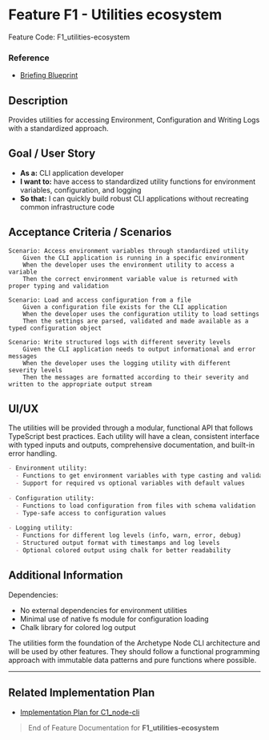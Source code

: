 # Feature F1 - Utilities ecosystem

Feature Code: F1_utilities-ecosystem

### Reference

- [Briefing Blueprint](/docs/briefing.blueprint.md)

## Description

Provides utilities for accessing Environment, Configuration and Writing Logs with a standardized approach.

## Goal / User Story

- **As a:** CLI application developer
- **I want to:** have access to standardized utility functions for environment variables, configuration, and logging
- **So that:** I can quickly build robust CLI applications without recreating common infrastructure code

## Acceptance Criteria / Scenarios

```gherkin
Scenario: Access environment variables through standardized utility
    Given the CLI application is running in a specific environment
    When the developer uses the environment utility to access a variable
    Then the correct environment variable value is returned with proper typing and validation

Scenario: Load and access configuration from a file
    Given a configuration file exists for the CLI application
    When the developer uses the configuration utility to load settings
    Then the settings are parsed, validated and made available as a typed configuration object

Scenario: Write structured logs with different severity levels
    Given the CLI application needs to output informational and error messages
    When the developer uses the logging utility with different severity levels
    Then the messages are formatted according to their severity and written to the appropriate output stream
```

## UI/UX

The utilities will be provided through a modular, functional API that follows TypeScript best practices. Each utility will have a clean, consistent interface with typed inputs and outputs, comprehensive documentation, and built-in error handling.

```markdown
- Environment utility:
  - Functions to get environment variables with type casting and validation
  - Support for required vs optional variables with default values
  
- Configuration utility:
  - Functions to load configuration from files with schema validation
  - Type-safe access to configuration values
  
- Logging utility:
  - Functions for different log levels (info, warn, error, debug)
  - Structured output format with timestamps and log levels
  - Optional colored output using chalk for better readability
```

## Additional Information

Dependencies:
- No external dependencies for environment utilities
- Minimal use of native fs module for configuration loading
- Chalk library for colored log output

The utilities form the foundation of the Archetype Node CLI architecture and will be used by other features. They should follow a functional programming approach with immutable data patterns and pure functions where possible.

---

## Related Implementation Plan

- [Implementation Plan for C1_node-cli](/docs/F1/utilities-ecosystem-node-cli.plan.md)

> End of Feature Documentation for **F1_utilities-ecosystem**